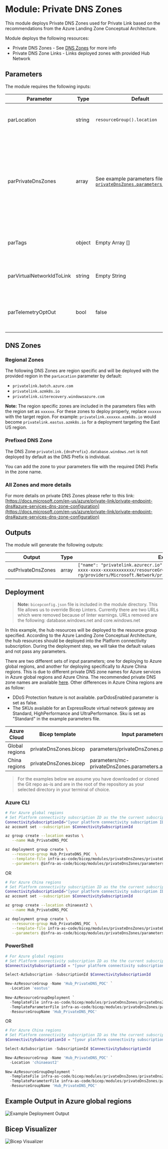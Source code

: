# Module: Private DNS Zones

This module deploys Private DNS Zones used for Private Link based on the recommendations from the Azure Landing Zone Conceptual Architecture.  

Module deploys the following resources:

- Private DNS Zones - See [DNS Zones](#dns-zones) for more info
- Private DNS Zone Links - Links deployed zones with provided Hub Network

## Parameters

The module requires the following inputs:

 | Parameter                 | Type   | Default                                                                                                          | Description                                                                                                                                    | Requirement                              | Example                                                                                                                                                |
 | ------------------------- | ------ | ---------------------------------------------------------------------------------------------------------------- | ---------------------------------------------------------------------------------------------------------------------------------------------- | ---------------------------------------- | ------------------------------------------------------------------------------------------------------------------------------------------------------ |
 | parLocation               | string | `resourceGroup().location`                                                                                       | The Azure Region to deploy the resources into                                                                                                  | None                                     | `eastus`                                                                                                                                               |
 | parPrivateDnsZones        | array  | See example parameters file [`privateDnsZones.parameters.all.json`](parameters/privateDnsZones.parameters.all.json) | Array of DNS Zones to provision in Hub Virtual Network. Default: All known Azure Private DNS Zones - See [DNS Zones](#dns-zones) for more info | None                                     | See Default                                                                                                                                            |
 | parTags                   | object | Empty Array []                                                                                                   | List of tags (Key Value Pairs) to be applied to resources                                                                                      | None                                     | environment: 'development'                                                                                                                             |
 | parVirtualNetworkIdToLink | string | Empty String                                                                                                     | Resource ID of VNet for Private DNS Zone VNet Links                                                                                            | Valid Resource ID of the Virtual Network | /subscriptions/[your platform connectivity subscription ID]/resourceGroups/Hub_PrivateDNS_POC/providers/Microsoft.Network/virtualNetworks/alz-hub-eastus |
 | parTelemetryOptOut        | bool   | false                                                                                                            | Set Parameter to true to Opt-out of deployment telemetry                                                                                       | None                                     | false                                                                                                                                                  |

## DNS Zones

### Regional Zones

The following DNS Zones are region specific and will be deployed with the provided region in the `parLocation` parameter by default:

- `privatelink.batch.azure.com`
- `privatelink.azmk8s.io`
- `privatelink.siterecovery.windowsazure.com`

**Note:** The region specific zones are included in the parameters files with the region set as `xxxxxx`. For these zones to deploy properly, replace `xxxxxx` with the target region. For example: `privatelink.xxxxxx.azmk8s.io` would become `privatelink.eastus.azmk8s.io` for a deployment targeting the East US region.

### Prefixed DNS Zone

The DNS Zone `privatelink.{dnsPrefix}.database.windows.net` is not deployed by default as the DNS Prefix is individual.

You can add the zone to your parameters file with the required DNS Prefix in the zone name.

### All Zones and more details

For more details on private DNS Zones please refer to this link:
[https://docs.microsoft.com/en-us/azure/private-link/private-endpoint-dns#azure-services-dns-zone-configuration](https://docs.microsoft.com/en-us/azure/private-link/private-endpoint-dns#azure-services-dns-zone-configuration)

## Outputs

The module will generate the following outputs:

| Output             | Type  | Example                                                                                                                                                                                                  |
| ------------------ | ----- | -------------------------------------------------------------------------------------------------------------------------------------------------------------------------------------------------------- |
| outPrivateDnsZones | array | `["name": "privatelink.azurecr.io", "id": "/subscriptions/xxxxxxxx-xxxx-xxxx-xxxx-xxxxxxxxxxxx/resourceGroups/net-lz-spk-eastus-rg/providers/Microsoft.Network/privateDnsZones/privatelink.azurecr.io"]` |

## Deployment
> **Note:** `bicepconfig.json` file is included in the module directory.  This file allows us to override Bicep Linters.  Currently there are two URLs which were removed because of linter warnings.  URLs removed are the following: database.windows.net and core.windows.net

In this example, the hub resources will be deployed to the resource group specified. According to the Azure Landing Zone Conceptual Architecture, the hub resources should be deployed into the Platform connectivity subscription. During the deployment step, we will take the default values and not pass any parameters.

There are two different sets of input parameters; one for deploying to Azure global regions, and another for deploying specifically to Azure China regions. This is due to different private DNS zone names for Azure services in Azure global regions and Azure China. The recommended private DNS zone names are available [here](https://docs.microsoft.com/azure/private-link/private-endpoint-dns). Other differences in Azure China regions are as follow:
- DDoS Protection feature is not available. parDdosEnabled parameter is set as false.
- The SKUs available for an ExpressRoute virtual network gateway are Standard, HighPerformance and UltraPerformance. Sku is set as "Standard" in the example parameters file.

 | Azure Cloud    | Bicep template        | Input parameters file                      |
 | -------------- | --------------------- | ------------------------------------------ |
 | Global regions | privateDnsZones.bicep | parameters/privateDnsZones.parameters.all.json    |
 | China regions  | privateDnsZones.bicep | parameters/mc-privateDnsZones.parameters.all.json |

> For the examples below we assume you have downloaded or cloned the Git repo as-is and are in the root of the repository as your selected directory in your terminal of choice.

### Azure CLI
```bash
# For Azure global regions
# Set Platform connectivity subscription ID as the the current subscription 
ConnectivitySubscriptionId="[your platform connectivity subscription ID]"
az account set --subscription $ConnectivitySubscriptionId

az group create --location eastus \
   --name Hub_PrivateDNS_POC

az deployment group create \
   --resource-group Hub_PrivateDNS_POC  \
   --template-file infra-as-code/bicep/modules/privateDnsZones/privateDnsZones.bicep \
   --parameters @infra-as-code/bicep/modules/privateDnsZones/parameters/privateDnsZones.parameters.all.json
```
OR
```bash
# For Azure China regions
# Set Platform connectivity subscription ID as the the current subscription 
ConnectivitySubscriptionId="[your platform connectivity subscription ID]"
az account set --subscription $ConnectivitySubscriptionId

az group create --location chinaeast2 \
   --name Hub_PrivateDNS_POC

az deployment group create \
   --resource-group Hub_PrivateDNS_POC  \
   --template-file infra-as-code/bicep/modules/privateDnsZones/privateDnsZones.bicep \
   --parameters @infra-as-code/bicep/modules/privateDnsZones/parameters/mc-privateDnsZones.parameters.all.json
```

### PowerShell

```powershell
# For Azure global regions
# Set Platform connectivity subscription ID as the the current subscription 
$ConnectivitySubscriptionId = "[your platform connectivity subscription ID]"

Select-AzSubscription -SubscriptionId $ConnectivitySubscriptionId

New-AzResourceGroup -Name 'Hub_PrivateDNS_POC' `
  -Location 'eastus'
  
New-AzResourceGroupDeployment `
  -TemplateFile infra-as-code/bicep/modules/privateDnsZones/privateDnsZones.bicep `
  -TemplateParameterFile infra-as-code/bicep/modules/privateDnsZones/parameters/privateDnsZones.parameters.all.json `
  -ResourceGroupName 'Hub_PrivateDNS_POC'
```
OR
```powershell
# For Azure China regions
# Set Platform connectivity subscription ID as the the current subscription 
$ConnectivitySubscriptionId = "[your platform connectivity subscription ID]"

Select-AzSubscription -SubscriptionId $ConnectivitySubscriptionId

New-AzResourceGroup -Name 'Hub_PrivateDNS_POC' `
  -Location 'chinaeast2'
  
New-AzResourceGroupDeployment `
  -TemplateFile infra-as-code/bicep/modules/privateDnsZones/privateDnsZones.bicep `
  -TemplateParameterFile infra-as-code/bicep/modules/privateDnsZones/parameters/mc-privateDnsZones.parameters.all.json
  -ResourceGroupName 'Hub_PrivateDNS_POC'
```
## Example Output in Azure global regions

![Example Deployment Output](media/exampleDeploymentOutput.png "Example Deployment Output in Azure global regions")

## Bicep Visualizer

![Bicep Visualizer](media/bicepVisualizer.png "Bicep Visualizer")
